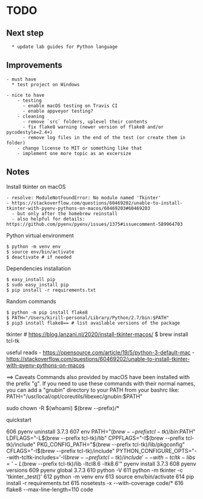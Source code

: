# TODO

## Next step

      * update lab guides for Python language

## Improvements

    - must have
      * test project on Windows

    - nice to have
        - testing
          - enable macOS testing on Travis CI
          - enable appveyor testing?
        - cleaning
          - remove `src` folders, uplevel their contents
          - fix flake8 warning (newer version of flake8 and/or pycodestyle=2.4+)
          - remove log files in the end of the test (or create them in folder)
        - change license to MIT or something like that
        - implement one more topic as an excersize

## Notes

Install tkinter on macOS

    - resolve: ModuleNotFoundError: No module named 'Tkinter'
    - https://stackoverflow.com/questions/60469202/unable-to-install-tkinter-with-pyenv-pythons-on-macos/60469203#60469203
      - but only after the homebrew reinstall
      - also helpful for details: https://github.com/pyenv/pyenv/issues/1375#issuecomment-589964703

Python virtual environment

    $ python -m venv env
    $ source env/bin/activate
    $ deactivate # if needed

Dependencies installation

    $ easy_install pip
    $ sudo easy_install pip
    $ pip install -r requirements.txt

Random commands

    $ python -m pip install flake8
    $ PATH="/Users/kirill-personal/Library/Python/2.7/bin:$PATH"
    $ pip3 install flake8== # list available versions of the package

tkinter
    # https://blog.lanzani.nl/2020/install-tkinter-macos/
    $ brew install tcl-tk


useful reads
    - https://opensource.com/article/19/5/python-3-default-mac
    - https://stackoverflow.com/questions/60469202/unable-to-install-tkinter-with-pyenv-pythons-on-macos

==> Caveats
Commands also provided by macOS have been installed with the prefix "g".
If you need to use these commands with their normal names, you
can add a "gnubin" directory to your PATH from your bashrc like:
  PATH="/usr/local/opt/coreutils/libexec/gnubin:$PATH"

sudo chown -R $(whoami) $(brew --prefix)/*

quickstart

  606  pyenv uninstall 3.7.3
  607  env   PATH="$(brew --prefix tcl-tk)/bin:$PATH"   LDFLAGS="-L$(brew --prefix tcl-tk)/lib"   CPPFLAGS="-I$(brew --prefix tcl-tk)/include"   PKG_CONFIG_PATH="$(brew --prefix tcl-tk)/lib/pkgconfig"   CFLAGS="-I$(brew --prefix tcl-tk)/include"   PYTHON_CONFIGURE_OPTS="--with-tcltk-includes='-I$(brew --prefix tcl-tk)/include' --with-tcltk-libs='-L$(brew --prefix tcl-tk)/lib -ltcl8.6 -ltk8.6'"   pyenv install 3.7.3
  608  pyenv versions
  609  pyenv global 3.7.3
  610  python -V
  611  python -m tkinter -c 'tkinter._test()'
  612  python -m venv env
  613  source env/bin/activate
  614  pip install -r requirements.txt
  615  nosetests -x --with-coverage code/*
  616  flake8 --max-line-length=110 code
